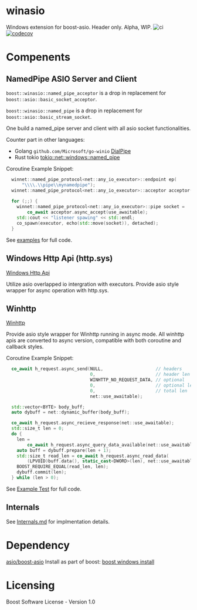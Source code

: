 # winasio

Windows extension for boost-asio. Header only. Alpha, WIP.
![ci](https://github.com/youyuanwu/winasio/actions/workflows/build.yaml/badge.svg)
[![codecov](https://codecov.io/gh/youyuanwu/winasio/branch/main/graph/badge.svg?token=O5ZTZ03DAN)](https://codecov.io/gh/youyuanwu/winasio)

# Compenents
## NamedPipe ASIO Server and Client
`boost::winasio::named_pipe_acceptor` is a drop in replacement for `boost::asio::basic_socket_acceptor`.

`boost::winasio::named_pipe` is a drop in replacement for `boost::asio::basic_stream_socket`.

One build a named_pipe server and client with all asio socket functionalities.

Counter part in other languages:
 * Golang `github.com/Microsoft/go-winio` [DialPipe](https://pkg.go.dev/github.com/microsoft/go-winio?GOOS=windows#DialPipe)
 * Rust tokio [tokio::net::windows::named_pipe](https://docs.rs/tokio/latest/tokio/net/windows/named_pipe/index.html)

Coroutine Example Snippet:
```cpp
  winnet::named_pipe_protocol<net::any_io_executor>::endpoint ep(
      "\\\\.\\pipe\\mynamedpipe");
  winnet::named_pipe_protocol<net::any_io_executor>::acceptor acceptor(executor,
                                                                       ep);
  for (;;) {
    winnet::named_pipe_protocol<net::any_io_executor>::pipe socket =
        co_await acceptor.async_accept(use_awaitable);
    std::cout << "listener spawing" << std::endl;
    co_spawn(executor, echo(std::move(socket)), detached);
  }
```
See [examples](examples/named_pipe) for full code.

## Windows Http Api (http.sys)
[Windows Http Api](https://docs.microsoft.com/en-us/windows/win32/http/http-server-api-overview)

Utilize asio overlapped io intergration with executors.
Provide asio style wrapper for async operation with http.sys.

## Winhttp
[Winhttp](https://docs.microsoft.com/en-us/windows/win32/winhttp/winhttp-start-page)

Provide asio style wrapper for Winhttp running in async mode. All winhttp apis are converted to async version, compatible with both coroutine and callback styles.

Coroutine Example Snippet:
```cpp
  co_await h_request.async_send(NULL,                    // headers
                                0,                       // header len
                                WINHTTP_NO_REQUEST_DATA, // optional
                                0,                       // optional len
                                0,                       // total len
                                net::use_awaitable);

  std::vector<BYTE> body_buff;
  auto dybuff = net::dynamic_buffer(body_buff);

  co_await h_request.async_recieve_response(net::use_awaitable);
  std::size_t len = 0;
  do {
    len =
        co_await h_request.async_query_data_available(net::use_awaitable);
    auto buff = dybuff.prepare(len + 1);
    std::size_t read_len = co_await h_request.async_read_data(
        (LPVOID)buff.data(), static_cast<DWORD>(len), net::use_awaitable);
    BOOST_REQUIRE_EQUAL(read_len, len);
    dybuff.commit(len);
  } while (len > 0);
```
See [Example Test](tests/winhttp/winhttp_request_test.cpp) for full code.

## Internals
See [Internals.md](docs/Internals.md) for implmentation details.

# Dependency
[asio/boost-asio](https://github.com/boostorg/asio)
Install as part of boost: [boost windows install](https://www.boost.org/doc/libs/1_80_0/more/getting_started/windows.html)

# Licensing
Boost Software License - Version 1.0